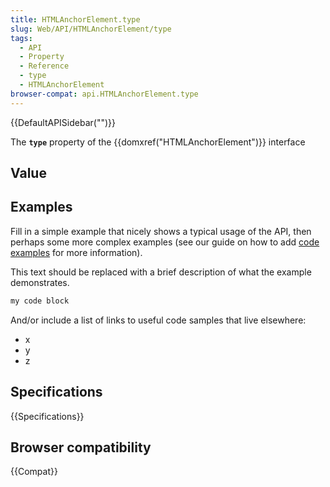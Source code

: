 ```yaml
---
title: HTMLAnchorElement.type
slug: Web/API/HTMLAnchorElement/type
tags:
  - API
  - Property
  - Reference
  - type
  - HTMLAnchorElement
browser-compat: api.HTMLAnchorElement.type
---
```

{{DefaultAPISidebar("")}}

The **`type`** property of the {{domxref("HTMLAnchorElement")}} interface 

## Value



## Examples

Fill in a simple example that nicely shows a typical usage of the API, then perhaps some more complex examples (see our guide on how to add [code examples](/en-US/docs/MDN/Contribute/Structures/Code_examples) for more information).

This text should be replaced with a brief description of what the example demonstrates.

```js
my code block
```

And/or include a list of links to useful code samples that live elsewhere:

*   x
*   y
*   z

## Specifications

{{Specifications}}

## Browser compatibility

{{Compat}}


